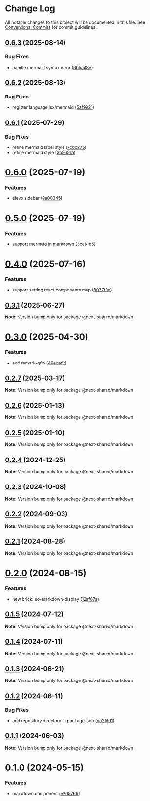 # Change Log

All notable changes to this project will be documented in this file.
See [Conventional Commits](https://conventionalcommits.org) for commit guidelines.

## [0.6.3](https://github.com/easyops-cn/next-advanced-bricks/compare/@next-shared/markdown@0.6.2...@next-shared/markdown@0.6.3) (2025-08-14)


### Bug Fixes

* handle mermaid syntax error ([6b5a48e](https://github.com/easyops-cn/next-advanced-bricks/commit/6b5a48e476ffe2dfa2b55b934ac64f1f26be4812))





## [0.6.2](https://github.com/easyops-cn/next-advanced-bricks/compare/@next-shared/markdown@0.6.1...@next-shared/markdown@0.6.2) (2025-08-13)


### Bug Fixes

* register language jsx/mermaid ([5af9921](https://github.com/easyops-cn/next-advanced-bricks/commit/5af9921d9b5f6de5beb0392aa826cb2801d73002))





## [0.6.1](https://github.com/easyops-cn/next-advanced-bricks/compare/@next-shared/markdown@0.6.0...@next-shared/markdown@0.6.1) (2025-07-29)


### Bug Fixes

* refine mermaid label style ([7c6c275](https://github.com/easyops-cn/next-advanced-bricks/commit/7c6c275cc483ddba7dd6cb1f8282b107a2121e6e))
* refine mermaid style ([3b9651a](https://github.com/easyops-cn/next-advanced-bricks/commit/3b9651a730ab044de38e93bd55928bd246b0267a))





# [0.6.0](https://github.com/easyops-cn/next-advanced-bricks/compare/@next-shared/markdown@0.5.0...@next-shared/markdown@0.6.0) (2025-07-19)


### Features

* elevo sidebar ([9a00345](https://github.com/easyops-cn/next-advanced-bricks/commit/9a0034567639ec3b5b0b7300769b2bb15f6b49a6))





# [0.5.0](https://github.com/easyops-cn/next-advanced-bricks/compare/@next-shared/markdown@0.4.0...@next-shared/markdown@0.5.0) (2025-07-19)


### Features

* support mermaid in markdown ([3ce81b5](https://github.com/easyops-cn/next-advanced-bricks/commit/3ce81b58d7d53c4301e61cf26fa8c998386eb1d0))





# [0.4.0](https://github.com/easyops-cn/next-advanced-bricks/compare/@next-shared/markdown@0.3.1...@next-shared/markdown@0.4.0) (2025-07-16)


### Features

* support setting react components map ([8077f0e](https://github.com/easyops-cn/next-advanced-bricks/commit/8077f0e7d6aed1c264c6aac7d563957178cdf051))





## [0.3.1](https://github.com/easyops-cn/next-advanced-bricks/compare/@next-shared/markdown@0.3.0...@next-shared/markdown@0.3.1) (2025-06-27)

**Note:** Version bump only for package @next-shared/markdown





# [0.3.0](https://github.com/easyops-cn/next-advanced-bricks/compare/@next-shared/markdown@0.2.7...@next-shared/markdown@0.3.0) (2025-04-30)


### Features

* add remark-gfm ([49edef2](https://github.com/easyops-cn/next-advanced-bricks/commit/49edef2ac54213084597107af1b10bfe54d513b6))





## [0.2.7](https://github.com/easyops-cn/next-advanced-bricks/compare/@next-shared/markdown@0.2.6...@next-shared/markdown@0.2.7) (2025-03-17)

**Note:** Version bump only for package @next-shared/markdown





## [0.2.6](https://github.com/easyops-cn/next-advanced-bricks/compare/@next-shared/markdown@0.2.5...@next-shared/markdown@0.2.6) (2025-01-13)

**Note:** Version bump only for package @next-shared/markdown





## [0.2.5](https://github.com/easyops-cn/next-bricks/compare/@next-shared/markdown@0.2.4...@next-shared/markdown@0.2.5) (2025-01-10)

**Note:** Version bump only for package @next-shared/markdown





## [0.2.4](https://github.com/easyops-cn/next-bricks/compare/@next-shared/markdown@0.2.3...@next-shared/markdown@0.2.4) (2024-12-25)

**Note:** Version bump only for package @next-shared/markdown





## [0.2.3](https://github.com/easyops-cn/next-bricks/compare/@next-shared/markdown@0.2.2...@next-shared/markdown@0.2.3) (2024-10-08)

**Note:** Version bump only for package @next-shared/markdown





## [0.2.2](https://github.com/easyops-cn/next-bricks/compare/@next-shared/markdown@0.2.1...@next-shared/markdown@0.2.2) (2024-09-03)

**Note:** Version bump only for package @next-shared/markdown

## [0.2.1](https://github.com/easyops-cn/next-bricks/compare/@next-shared/markdown@0.2.0...@next-shared/markdown@0.2.1) (2024-08-28)

**Note:** Version bump only for package @next-shared/markdown

# [0.2.0](https://github.com/easyops-cn/next-bricks/compare/@next-shared/markdown@0.1.5...@next-shared/markdown@0.2.0) (2024-08-15)

### Features

- new brick: eo-markdown-display ([12af87a](https://github.com/easyops-cn/next-bricks/commit/12af87ad7b6047eff8b10bbb1fac700977225239))

## [0.1.5](https://github.com/easyops-cn/next-bricks/compare/@next-shared/markdown@0.1.4...@next-shared/markdown@0.1.5) (2024-07-12)

**Note:** Version bump only for package @next-shared/markdown

## [0.1.4](https://github.com/easyops-cn/next-bricks/compare/@next-shared/markdown@0.1.3...@next-shared/markdown@0.1.4) (2024-07-11)

**Note:** Version bump only for package @next-shared/markdown

## [0.1.3](https://github.com/easyops-cn/next-bricks/compare/@next-shared/markdown@0.1.2...@next-shared/markdown@0.1.3) (2024-06-21)

**Note:** Version bump only for package @next-shared/markdown

## [0.1.2](https://github.com/easyops-cn/next-bricks/compare/@next-shared/markdown@0.1.1...@next-shared/markdown@0.1.2) (2024-06-11)

### Bug Fixes

- add repository directory in package.json ([da2f6d1](https://github.com/easyops-cn/next-bricks/commit/da2f6d11bc112d4901adc4beb744e8f5b945c01d))

## [0.1.1](https://github.com/easyops-cn/next-bricks/compare/@next-shared/markdown@0.1.0...@next-shared/markdown@0.1.1) (2024-06-03)

**Note:** Version bump only for package @next-shared/markdown

# 0.1.0 (2024-05-15)

### Features

- markdown component ([e2d5766](https://github.com/easyops-cn/next-bricks/commit/e2d576668224284f64e7ebb6a87152e92c5428a1))
